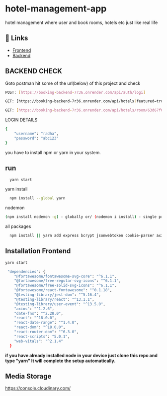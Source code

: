 # hotel-management-app
hotel management where user and book rooms, hotels etc just like real life

## 🔗 Links

 - [Frontend](https://banglagency.netlify.app/)
 - [Backend](https://booking-backend-7r36.onrender.com/)

## BACKEND CHECK

Goto postman hit some of the url(below) of this project and check 

```bash
POST: [https://booking-backend-7r36.onrender.com/api/auth/logi]

GET: [https://booking-backend-7r36.onrender.com/api/hotels?featured=true&limit=1&min=10&max=200]

GET: [https://booking-backend-7r36.onrender.com/api/hotels/room/63d67f0f1b38293acd6788d8]
```
LOGIN DETAILS
```bash
{
    "username": "radha",
    "password": "abc123"
}
```

you have to install npm or yarn in your system.

## run
```bash
  yarn start
```

  yarn install 
```bash
  npm install --global yarn
```
  nodemon
  ```bash
  (npm install nodemon -g) - globally or/ (nodemon i install) - single project
```
all packages
```bash
  npm install || yarn add express bcrypt jsonwebtoken cookie-parser axios
```


## Installation Frontend

```bash
yarn start
```

```bash
 "dependencies": {
    "@fortawesome/fontawesome-svg-core": "^6.1.1",
    "@fortawesome/free-regular-svg-icons": "^6.1.1",
    "@fortawesome/free-solid-svg-icons": "^6.1.1",
    "@fortawesome/react-fontawesome": "^0.1.18",
    "@testing-library/jest-dom": "^5.16.4",
    "@testing-library/react": "^13.1.1",
    "@testing-library/user-event": "^13.5.0",
    "axios": "^1.2.6",
    "date-fns": "^2.28.0",
    "react": "^18.0.0",
    "react-date-range": "^1.4.0",
    "react-dom": "^18.0.0",
    "react-router-dom": "^6.3.0",
    "react-scripts": "5.0.1",
    "web-vitals": "^2.1.4"
  }
  ```
  **if you have already installed node in your device just clone this repo and type
  "yarn" It will complete the setup automatically.**


  ## Media Storage
  https://console.cloudinary.com/
